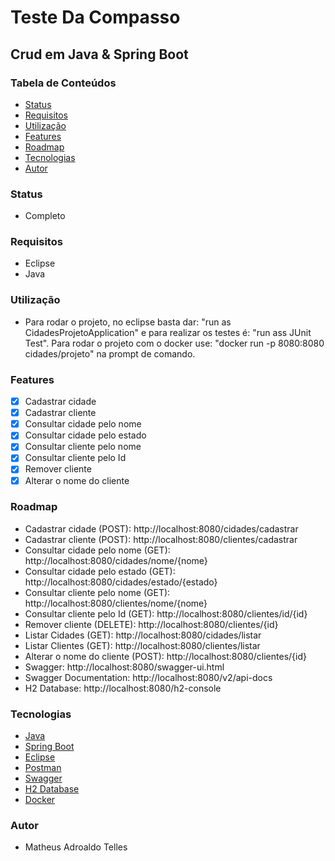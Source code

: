 # Teste Da Compasso

## Crud em Java & Spring Boot


### Tabela de Conteúdos

* [Status](#Status)
* [Requisitos](#Requisitos)
* [Utilização](#Utilização)
* [Features](#Features)
* [Roadmap](#Roadmap)
* [Tecnologias](#Tecnologias)
* [Autor](#Autor)


### Status

* Completo

### Requisitos

* Eclipse
* Java 

### Utilização

* Para rodar o projeto, no eclipse basta dar: "run as CidadesProjetoApplication" e para realizar os testes é: "run ass JUnit Test". Para rodar o projeto com o docker use: "docker run -p 8080:8080 cidades/projeto" na prompt de comando.

### Features

- [x] Cadastrar cidade
- [x] Cadastrar cliente
- [x] Consultar cidade pelo nome
- [x] Consultar cidade pelo estado
- [x] Consultar cliente pelo nome
- [x] Consultar cliente pelo Id
- [x] Remover cliente
- [x] Alterar o nome do cliente

### Roadmap

* Cadastrar cidade (POST): http://localhost:8080/cidades/cadastrar
* Cadastrar cliente (POST): http://localhost:8080/clientes/cadastrar
* Consultar cidade pelo nome (GET): http://localhost:8080/cidades/nome/{nome}
* Consultar cidade pelo estado (GET): http://localhost:8080/cidades/estado/{estado}
* Consultar cliente pelo nome (GET): http://localhost:8080/clientes/nome/{nome}
* Consultar cliente pelo Id (GET): http://localhost:8080/clientes/id/{id}
* Remover cliente (DELETE): http://localhost:8080/clientes/{id}
* Listar Cidades (GET): http://localhost:8080/cidades/listar
* Listar Clientes (GET): http://localhost:8080/clientes/listar
* Alterar o nome do cliente (POST): http://localhost:8080/clientes/{id}
* Swagger: http://localhost:8080/swagger-ui.html
* Swagger Documentation: http://localhost:8080/v2/api-docs
* H2 Database: http://localhost:8080/h2-console

### Tecnologias

- [Java](https://java.com/)
- [Spring Boot](https://spring.io/)
- [Eclipse](https://www.eclipse.org/)
- [Postman](https://www.postman.com/)
- [Swagger](https://swagger.io/)
- [H2 Database](https://www.h2database.com/)
- [Docker](https://www.docker.com/)

### Autor

* Matheus Adroaldo Telles











